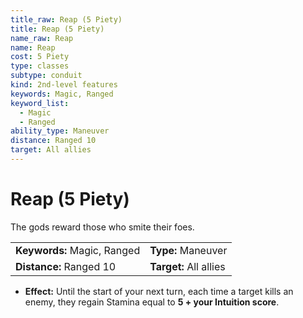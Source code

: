 ```yaml
---
title_raw: Reap (5 Piety)
title: Reap (5 Piety)
name_raw: Reap
name: Reap
cost: 5 Piety
type: classes
subtype: conduit
kind: 2nd-level features
keywords: Magic, Ranged
keyword_list:
  - Magic
  - Ranged
ability_type: Maneuver
distance: Ranged 10
target: All allies
---
```


# Reap (5 Piety)

The gods reward those who smite their foes.

|                             |                        |
| :-------------------------- | :--------------------- |
| **Keywords:** Magic, Ranged | **Type:** Maneuver     |
| **Distance:** Ranged 10     | **Target:** All allies |

- **Effect:** Until the start of your next turn, each time a target kills an enemy, they regain Stamina equal to **5 + your Intuition score**.
